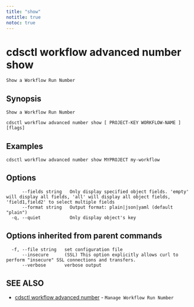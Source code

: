 ```yaml
---
title: "show"
notitle: true
notoc: true
---
```

# cdsctl workflow advanced number show

`Show a Workflow Run Number`

## Synopsis

`Show a Workflow Run Number`

```
cdsctl workflow advanced number show [ PROJECT-KEY WORKFLOW-NAME ] [flags]
```

## Examples

```
cdsctl workflow advanced number show MYPROJECT my-workflow
```

## Options

```
      --fields string   Only display specified object fields. 'empty' will display all fields, 'all' will display all object fields, 'field1,field2' to select multiple fields
      --format string   Output format: plain|json|yaml (default "plain")
  -q, --quiet           Only display object's key
```

## Options inherited from parent commands

```
  -f, --file string   set configuration file
      --insecure      (SSL) This option explicitly allows curl to perform "insecure" SSL connections and transfers.
      --verbose       verbose output
```

## SEE ALSO

* [cdsctl workflow advanced number](/docs/components/cdsctl/workflow/advanced/number/)	 - `Manage Workflow Run Number`

